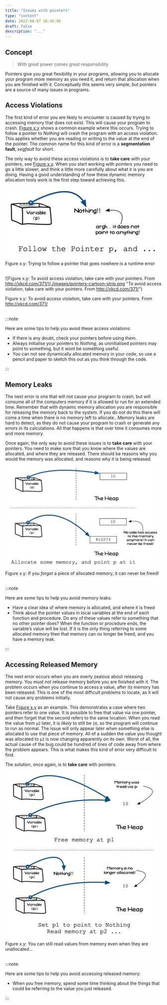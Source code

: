```yaml
---
title: "Issues with pointers"
type: "content"
date: 2023-08-07 16:45:00
draft: false
description: "..."
---
```


## Concept

> With great power comes great responsibility

Pointers give you great flexibility in your programs, allowing you to allocate your program more memory as you need it, and return that allocation when you are finished with it. Conceptually this seems very simple, but pointers are a source of many issues in programs.

## Access Violations

The first kind of error you are likely to encounter is caused by trying to accessing memory that does not exist. This will cause your program to crash. [Figure x.y](#FigurePointerRuntimeError) shows a common example where this occurs. Trying to follow a pointer to *Nothing* will crash the program with an access violation. This applies whether you are reading or writing to the value at the end of the pointer. The common name for this kind of error is a **segmentation fault**, *segfault* for short.

The only way to avoid these access violations is to **take care** with your pointers, see [Figure x.y](#FigurePointerCartoon). When you start working with pointers you need to go a little slower, and think a little more carefully about what it is you are doing. Having a good understanding of how these dynamic memory allocation tools work is the first step toward achieving this.

<a id="FigurePointerRuntimeError"></a>

![Figure x.y: Trying to follow a pointer that goes nowhere is a runtime error](./images/pointer-runtime-error.png "Trying to follow a pointer that goes nowhere is a runtime error")
<div class="caption"><span class="caption-figure-nbr">Figure x.y: </span>Trying to follow a pointer that goes nowhere is a runtime error</div><br/>

<a id="FigurePointerCartoon"></a>

![Figure x.y: To avoid access violation, take care with your pointers. From http://xkcd.com/371/](./images/pointers-cartoon-strip.png "To avoid access violation, take care with your pointers. From http://xkcd.com/371/")
<div class="caption"><span class="caption-figure-nbr">Figure x.y: </span>To avoid access violation, take care with your pointers. From <a href="http://xkcd.com/371/" target="_blank">http://xkcd.com/371/</a></div><br/>

:::note

Here are some tips to help you avoid these access violations:
- If there is any doubt, check your pointers before using them.
- Always initialise your pointers to *Nothing*, as uninitialised pointers may point to something, but it wont be something useful.
- You can not see dynamically allocated memory in your code, so use a pencil and paper to sketch this out as you think through the code.

:::

## Memory Leaks

The next error is one that will not cause your program to crash, but will consume all of the computers memory if it is allowed to run for an extended time. Remember that with dynamic memory allocation you are responsible for releasing the memory back to the system. If you do not do this there will come a time when there is no memory left to allocate...Memory leaks are hard to detect, as they do not cause your program to crash or generate any errors in its calculations. All that happens is that over time it consumes more and more memory.

Once again, the only way to avoid these issues is to **take care** with your pointers. You need to make sure that you know where the values are allocated, and where they are released. There should be reasons why you would the memory was allocated, and reasons why it is being released.

<a id="FigureMemoryLeak"></a>

![Figure x.y: If you forget a piece of allocated memory, it can never be freed!](./images/memory-leaks.png "If you forget a piece of allocated memory, it can never be freed!")
<div class="caption"><span class="caption-figure-nbr">Figure x.y: </span>If you <em>forget</em> a piece of allocated memory, it can never be freed!</div><br/>

:::note

Here are some tips to help you avoid memory leaks:
- Have a clear idea of where memory is allocated, and where it is freed
- Think about the pointer values in local variables at the end of each function and
procedure. Do any of these values refer to something that no other pointer does? When the function or procedure ends, the variable’s value will be lost. If it is the only thing referring to some allocated memory then that memory can no longer be freed, and you have a memory leak.
 

:::

## Accessing Released Memory

The next error occurs when you are overly zealous about releasing memory. You must not release memory before you are finished with it. The problem occurs when you continue to access a value, after its memory has been released. This is one of the most difficult problems to locate, as it will not cause any problems initially.

Take [Figure x.y](#FigureAccessingReleasedMemory) as an example. This demonstrates a case where two pointers refer to one value. It is possible to free that value via one pointer, and then forget that the second refers to the same location. When you read the value from `p2` later, it is *likely* to still be `10`, so the program will continue to run as normal. The issue will only appear later when something else is allocated to use that piece of memory. All of a sudden the value you thought was allocated to `p2` is now changing apparently on its own. Worst of all, the actual cause of the bug could be hundred of lines of code away from where the problem appears. This is what makes this kind of error very difficult to find.

The solution, once again, is to **take care** with pointers.

<a id="FigureAccessingReleasedMemory"></a>

![Figure x.y: You can still read values from memory even when they are unallocated...](./images/accessing-released-memory.png "You can still read values from memory even when they are unallocated...")
<div class="caption"><span class="caption-figure-nbr">Figure x.y: </span>You can still read values from memory even when they are unallocated...</div><br/>


:::note

Here are some tips to help you avoid accessing released memory:
- When you free memory, spend some time thinking about the things that could be referring to the value you just released.

:::